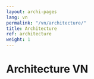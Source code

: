 ```yaml
---
layout: archi-pages
lang: vn
permalink: "/vn/architecture/"
title: Architecture
ref: architecture
weight: 1
---
```


# Architecture VN
